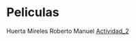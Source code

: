 # Peliculas
Huerta Mireles Roberto Manuel 
[Actividad_2](https://github.com/elrowber21/Act2P/blob/master/Program.cs)
